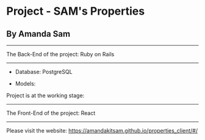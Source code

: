 # Project - SAM's Properties

## By Amanda Sam

-------------------------------------------

The Back-End of the project: Ruby on Rails

-------------------------------------------

* Database: PostgreSQL

* Models:

Project is at the working stage:

-------------------------------------------

The Front-End of the project: React

-------------------------------------------

Please visit the website: https://amandakitsam.github.io/properties_client/#/
